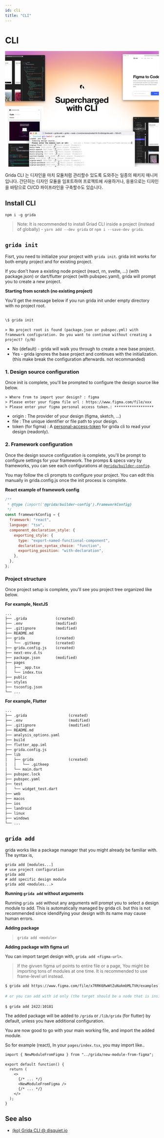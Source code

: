 ```yaml
---
id: cli
title: "CLI"
---
```


# CLI

![introducing grida cli - a cli for your figma design](./assets/supercharged-with-cli.png)

Grida CLI 는 디자인을 마치 모듈처럼 관리할수 있도록 도와주는 일종의 패키지 매니저 입니다. 간단히는 디자인 모듈을 임포트하여 프로젝트에 사용하거나, 응용으로는 디자인을 바탕으로 CI/CD 파이프라인을 구축할수도 있습니다.

## Install CLI

```
npm i -g grida
```

> Note: It is recommended to install Griad CLI inside a project (instead of globally) - `yarn add --dev grida` or `npm i --save-dev grida`.

## `grida init`

Fisrt, you need to initialize your project with `grida init`.
grida init works for both empty project and for existing project.

If you don't have a existing node project (react, rn, svelte, ...) (with package.json) or dart/flutter project (with pubspec.yaml), grida will prompt you to create a new project.

**Starting from scratch (no existing project)**

You'll get the message below if you run grida init under empty directory with no project root.

```

\$ grida init

> No project root is found (package.json or pubspec.yml) with framework configuration. Do you want to continue without creating a project? (y/N)

```

- No (default) - grida will walk you through to create a new base project.
- Yes - grida ignores the base project and continues with the initialization. (this make break the configuration afterwards. not recommanded)

### 1. Design source configuration

Once init is complete, you'll be prompted to configure the design source like below.

```
> Where from to import your design? : figma
> Please enter your figma file url : https://www.figma.com/file/xxx
> Please enter your figma personal access token.: ******************
```

- origin : The provider of your design (figma, sketch, ...)
- file : The unique identifier or file path to your design.
- token (for figma) : A [personal-access-token](../with-figma/guides/how-to-get-personal-access-token) for grida cli to read your design (readonly).

### 2. Framework configuration

Once the design source configuration is complete, you'll be prompt to configure settings for your framework.
The promps & specs vary by frameworks, you can see each configurations at [`@grida/builder-config`](https://github.com/gridaco/code/tree/main/packages/builder-config).

You may follow the cli prompts to configure your project. You can edit this manually in grida.config.js once the init process is complete.

**React example of framework config**

```js
/**
 * @type {import('@grida/builder-config').FrameworkConfig}
 */
const frameworkConfig = {
  framework: "react",
  language: "tsx",
  component_declaration_style: {
    exporting_style: {
      type: "export-named-functional-component",
      declaration_syntax_choice: "function",
      exporting_position: "with-declaration",
    },
  },
};
```

### Project structure

Once project setup is complete, you'll see you project tree organized like below.

**For example, NextJS**

```
...
├── .grida             (created)
├── .env               (modified)
├── .gitignore         (modified)
├── README.md
├── grida              (created)
│   └── .gitkeep       (created)
├── grida.config.js    (created)
├── next-env.d.ts
├── package.json       (modified)
├── pages
│   ├── _app.tsx
│   └── index.tsx
├── public
├── styles
├── tsconfig.json
└── ...
```

**For example, Flutter**

```
...
├── .grida                   (created)
├── .env                     (modified)
├── .gitignore               (modified)
├── README.md
├── analysis_options.yaml
├── build
├── flutter_app.iml
├── grida.config.js
├── lib
│   ├── grida                (created)
│   │   └── .gitkeep
│   └── main.dart
├── pubspec.lock
├── pubspec.yaml
├── test
│   └── widget_test.dart
├── web
├── macos
├── ios
├── landroid
├── linux
├── windows
└── ...
```

## `grida add`

grida works like a package manager that you might already be familiar with. The syntax is,

```
grida add [modules...]
# use project configuration
grida add
# add specific design module
grida add <modules...>
```

**Running `grida add` without arguments**

Running `grida add` without any arguments will prompt you to select a design module to add. This is automatically managed by grida cli. but this is not recommended since idendifying your design with its name may cause human errors.

**Adding package**

> `grida add <module>`

**Adding package with figma url**

You can import target design with, `grida add <figma-url>`.

> If the givven figma url points to entire file or a page, You might be importing tons of modules at one time. It is recommended to use frame-level url instead.

```bash
$ grida add https://www.figma.com/file/x7RRK6RwWtZuNakmbMLTVH/examples?node-id=2422%3A10181

# or you can add with id only (the target should be a node that is inside the file you have in grida.config.js)

$ grida add 2422:10181
```

The added package will be added to `/grida` or `/lib/grida` (for flutter) by default, unless you have additional configuration.

You are now good to go with your main working file, and import the added module.

So for example (react), In your `pages/index.tsx`, you may import like..

```tsx
import { NewModuleFromFigma } from "../grida/new-module-from-figma";

export default function() {
  return (
    <>
      {/* ... */}
      <NewModuleFromFigma />
      {/* ... */}
    </>
  );
}
```

## See also

- [(ko) Grida CLI @ disquiet.io](https://disquiet.io/product/figma-cli-by-grida)
